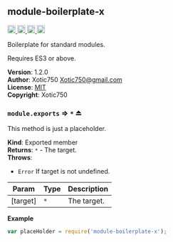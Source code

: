 <a name="module_module-boilerplate-x"></a>

## module-boilerplate-x
<a href="https://travis-ci.org/Xotic750/module-boilerplate-x"
title="Travis status">
<img
src="https://travis-ci.org/Xotic750/module-boilerplate-x.svg?branch=master"
alt="Travis status" height="18">
</a>
<a href="https://david-dm.org/Xotic750/module-boilerplate-x"
title="Dependency status">
<img src="https://david-dm.org/Xotic750/module-boilerplate-x.svg"
alt="Dependency status" height="18"/>
</a>
<a
href="https://david-dm.org/Xotic750/module-boilerplate-x#info=devDependencies"
title="devDependency status">
<img src="https://david-dm.org/Xotic750/module-boilerplate-x/dev-status.svg"
alt="devDependency status" height="18"/>
</a>
<a href="https://badge.fury.io/js/module-boilerplate-x" title="npm version">
<img src="https://badge.fury.io/js/module-boilerplate-x.svg"
alt="npm version" height="18">
</a>

Boilerplate for standard modules.

Requires ES3 or above.

**Version**: 1.2.0  
**Author**: Xotic750 <Xotic750@gmail.com>  
**License**: [MIT](&lt;https://opensource.org/licenses/MIT&gt;)  
**Copyright**: Xotic750  
<a name="exp_module_module-boilerplate-x--module.exports"></a>

### `module.exports` ⇒ <code>\*</code> ⏏
This method is just a placeholder.

**Kind**: Exported member  
**Returns**: <code>\*</code> - The target.  
**Throws**:

- <code>Error</code> If target is not undefined.


| Param | Type | Description |
| --- | --- | --- |
| [target] | <code>\*</code> | The target. |

**Example**  
```js
var placeHolder = require('module-boilerplate-x');
```
